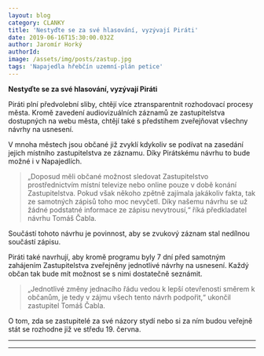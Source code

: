 ```yaml
---
layout: blog
category: CLANKY
title: 'Nestyďte se za své hlasování, vyzývají Piráti'
date: 2019-06-16T15:30:00.032Z
author: Jaromír Horký
authorId: 
image: /assets/img/posts/zastup.jpg
tags: 'Napajedla hřebčín uzemní-plán petice'
---
```



**Nestyďte se za své hlasování, vyzývají Piráti**

Piráti plní předvolební sliby, chtějí více ztransparentnit rozhodovací procesy města. Kromě zavedení audiovizuálních záznamů ze zastupitelstva dostupných na webu města, chtějí také s předstihem zveřejňovat všechny návrhy na usnesení.
 
V mnoha městech jsou občané již zvyklí kdykoliv se podívat na zasedání jejich místního zastupitelstva ze záznamu. Díky Pirátskému návrhu to bude možné i v Napajedlích.

> „Doposud měli občané možnost sledovat Zastupitelstvo prostřednictvím místní televize nebo online pouze v době konání Zastupitelstva. Pokud však někoho zpětně zajímala jakákoliv fakta, tak ze samotných zápisů toho moc nevyčetl. Díky našemu návrhu se už žádné podstatné informace ze zápisu nevytrousí,“ říká předkladatel návrhu Tomáš Čabla. 

Součástí tohoto návrhu je povinnost, aby se zvukový záznam stal nedílnou součástí zápisu.


Piráti také navrhují, aby kromě programu byly 7 dní před samotným zahájením Zastupitelstva zveřejněny jednotlivé návrhy na usnesení. Každý občan tak bude mít možnost se s nimi dostatečně seznámit. 

> „Jednotlivé změny jednacího řádu vedou k lepší otevřenosti směrem k občanům, je tedy v zájmu všech tento návrh podpořit,“ ukončil zastupitel Tomáš Čabla.

O tom, zda se zastupitelé za své názory stydí nebo si za ním budou veřejně stát se rozhodne již ve středu 19. června.

---
















---
